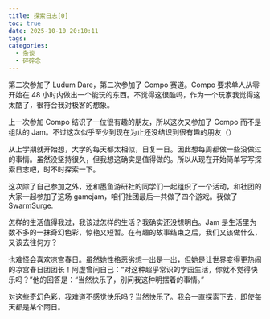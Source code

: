 ```yaml
---
title: 探索日志[0]
toc: true
date: 2025-10-10 20:10:11
tags:
categories:
  - 杂谈
  - 碎碎念
---
```


第二次参加了 Ludum Dare，第二次参加了 Compo 赛道。Compo 要求单人从零开始在 48 小时内做出一个能玩的东西。不觉得这很酷吗，作为一个玩家我觉得这太酷了，很符合我对极客的想象。

上一次参加 Compo 结识了一位很有趣的朋友，所以这次又参加了 Compo 而不是组队的 Jam。不过这次似乎至少到现在为止还没结识到很有趣的朋友（）

从上学期就开始想，大学的每天都太相似，日复一日。因此想每周都做一些没做过的事情。虽然没坚持很久，但我想这确实是值得做的。所以从现在开始简单写写探索日志吧，时不时探索一下。

这次除了自己参加之外，还和墨鱼游研社的同学们一起组织了一个活动，和社团的大家一起参加了这场 gamejam，咱们社团最后一共做了四个游戏。我做了 [SwarmSurge](https://ldjam.com/events/ludum-dare/58/swarm-surge).

怎样的生活值得我过，我该过怎样的生活？我确实还没想明白。Jam 是生活里为数不多的一抹奇幻色彩，惊艳又短暂。在有趣的故事结束之后，我们又该做什么，又该去往何方？

也难怪会喜欢凉宫春日。虽然她性格恶劣想一出是一出，但她是让世界变得更热闹的凉宫春日团团长！阿虚曾问自己：“对这种超乎常识的学园生活，你就不觉得快乐吗？”他的回答是：“当然快乐了，别问我这种明摆着的事情。”

对这些奇幻色彩，我难道不感觉快乐吗？当然快乐了。我会一直探索下去，即使每天都是某个雨日。